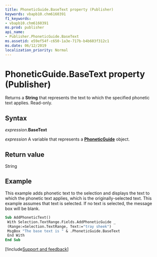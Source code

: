 ```yaml
---
title: PhoneticGuide.BaseText property (Publisher)
keywords: vbapb10.chm6160391
f1_keywords:
- vbapb10.chm6160391
ms.prod: publisher
api_name:
- Publisher.PhoneticGuide.BaseText
ms.assetid: e59ef54f-c650-1a3e-717b-b4b603f312c1
ms.date: 06/12/2019
localization_priority: Normal
---
```



# PhoneticGuide.BaseText property (Publisher)

Returns a **String** that represents the text to which the specified phonetic text applies. Read-only.


## Syntax

_expression_.**BaseText**

_expression_ A variable that represents a **[PhoneticGuide](Publisher.PhoneticGuide.md)** object.


## Return value

String


## Example

This example adds phonetic text to the selection and displays the text to which the phonetic text applies, which is the originally-selected text. This example assumes that text is selected. If no text is selected, the message box will be blank.

```vb
Sub AddPhoneticText() 
 With Selection.TextRange.Fields.AddPhoneticGuide _ 
 (Range:=Selection.TextRange, Text:="tray sheek") 
 MsgBox "The base text is " & .PhoneticGuide.BaseText 
 End With 
End Sub
```

[!include[Support and feedback](~/includes/feedback-boilerplate.md)]